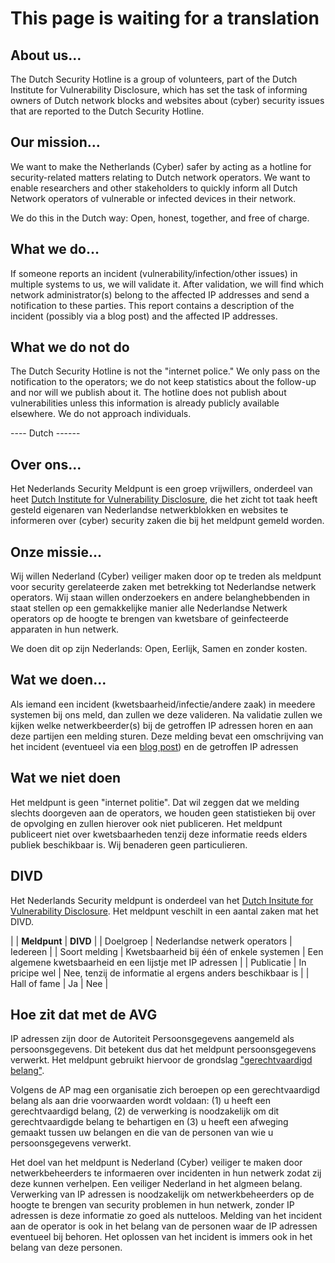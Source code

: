 # This page is waiting for a translation 

## About us…
The Dutch Security Hotline is a group of volunteers, part of the Dutch Institute for Vulnerability Disclosure, which has set the task of informing owners of Dutch network blocks and websites about (cyber) security issues that are reported to the Dutch Security Hotline.

## Our mission…

We want to make the Netherlands (Cyber) safer by acting as a hotline for security-related matters relating to Dutch network operators. We want to enable researchers and other stakeholders to quickly inform all Dutch Network operators of vulnerable or infected devices in their network.

We do this in the Dutch way: Open, honest, together, and free of charge.

## What we do…
If someone reports an incident (vulnerability/infection/other issues) in multiple systems to us, we will validate it. After validation, we will find which network administrator(s) belong to the affected IP addresses and send a notification to these parties. This report contains a description of the incident (possibly via a blog post) and the affected IP addresses.

## What we do not do
The Dutch Security Hotline is not the "internet police." 
We only pass on the notification to the operators; we do not keep statistics about the follow-up and nor will we publish about it. The hotline does not publish about vulnerabilities unless this information is already publicly available elsewhere. We do not approach individuals.


---- Dutch ------

## Over ons...

Het Nederlands Security Meldpunt is een groep vrijwillers, onderdeel van heet [Dutch Institute for Vulnerability Disclosure](https://divd.nl), die het zicht tot taak heeft gesteld eigenaren van Nederlandse netwerkblokken en websites te informeren over (cyber) security zaken die bij het meldpunt gemeld worden.

## Onze missie...

Wij willen Nederland (Cyber) veiliger maken door op te treden als meldpunt voor security gerelateerde zaken met betrekking tot Nederlandse netwerk operators. Wij staan willen onderzoekers en andere belanghebbenden in staat stellen op een gemakkelijke manier alle Nederlandse Netwerk operators op de hoogte te brengen van kwetsbare of geinfecteerde apparaten in hun netwerk.

We doen dit op zijn Nederlands: Open, Eerlijk, Samen en zonder kosten.

## Wat we doen...

Als iemand een incident (kwetsbaarheid/infectie/andere zaak) in meedere systemen bij ons meld, dan zullen we deze valideren. Na validatie zullen we kijken welke netwerkbeerder(s) bij de getroffen IP adressen horen en aan deze partijen een melding sturen. Deze melding bevat een omschrijving van het incident (eventueel via een [blog post](/blog/)) en de getroffen IP adressen

## Wat we **niet** doen

Het meldpunt is geen "internet politie". Dat wil zeggen dat we melding slechts doorgeven aan de operators, we houden geen statistieken bij over de opvolging en zullen hierover ook niet publiceren. Het meldpunt publiceert niet over kwetsbaarheden tenzij deze informatie reeds elders publiek beschikbaar is.
Wij benaderen geen particulieren.

## DIVD

Het Nederlands Security meldpunt is onderdeel van het [Dutch Insitute for Vulnerability Disclosure](https://divd.nl). Het meldpunt veschilt in een aantal zaken mat het DIVD.

|                      | **Meldpunt**                             | **DIVD** |
| Doelgroep            | Nederlandse netwerk operators            | Iedereen |
| Soort melding        | Kwetsbaarheid bij één of enkele systemen | Een algemene kwetsbaarheid en een lijstje met IP adressen |
| Publicatie           | In pricipe wel                           | Nee, tenzij de informatie al ergens anders beschikbaar is |
| Hall of fame         | Ja                                       | Nee |

## Hoe zit dat met de AVG

IP adressen zijn door de Autoriteit Persoonsgegevens aangemeld als persoonsgegevens. Dit betekent dus dat het meldpunt persoonsgegevens verwerkt. Het meldpunt gebruikt hiervoor de grondslag ["gerechtvaardigd belang"](https://autoriteitpersoonsgegevens.nl/nl/onderwerpen/algemene-informatie-avg/mag-u-persoonsgegevens-verwerken). 

Volgens de AP mag een organisatie zich beroepen op een gerechtvaardigd belang als aan drie voorwaarden wordt voldaan: 
(1) u heeft een gerechtvaardigd belang, 
(2) de verwerking is noodzakelijk om dit gerechtvaardigde belang te behartigen en 
(3) u heeft een afweging gemaakt tussen uw belangen en die van de personen van wie u persoonsgegevens verwerkt.

Het doel van het meldpunt is Nederland (Cyber) veiliger te maken door netwerkbeheerders te informaeren over incidenten in hun netwerk zodat zij deze kunnen verhelpen. Een veiliger Nederland in het algmeen belang.
Verwerking van IP adressen is noodzakelijk om netwerkbeheerders op de hoogte te brengen van security problemen in hun netwerk, zonder IP adressen is deze informatie zo goed als nutteloos.
Melding van het incident aan de operator is ook in het belang van de personen waar de IP adressen eventueel bij behoren. Het oplossen van het incident is immers ook in het belang van deze personen.

